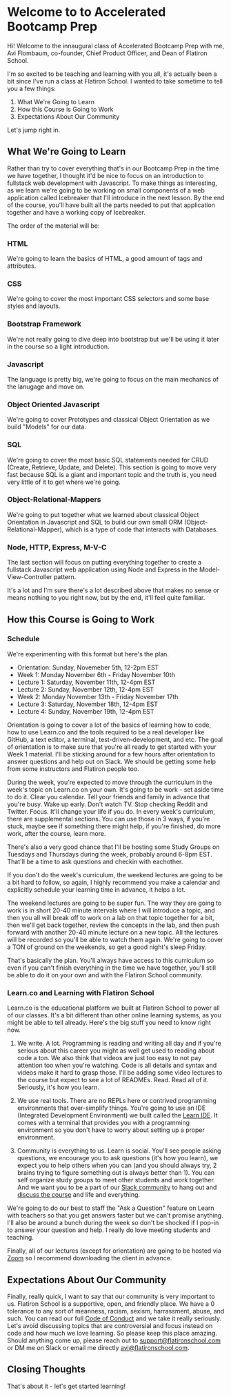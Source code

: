 # Welcome to to Accelerated Bootcamp Prep

Hi! Welcome to the innaugural class of Accelerated Bootcamp Prep with me, Avi Flombaum, co-founder, Chief Product Officer, and Dean of Flatiron School.

I'm so excited to be teaching and learning with you all, it's actually been a bit since I've run a class at Flatiron School. I wanted to take sometime to tell you a few things:

1. What We're Going to Learn
2. How this Course is Going to Work
3. Expectations About Our Community

Let's jump right in.

## What We're Going to Learn

Rather than try to cover everything that's in our Bootcamp Prep in the time we have together, I thought it'd be nice to focus on an introduction to fullstack web development with Javascript. To make things as interesting, as we learn we're going to be working on small components of a web application called Icebreaker that I'll introduce in the next lesson. By the end of the course, you'll have built all the parts needed to put that application together and have a working copy of Icebreaker.

The order of the material will be:

### HTML

We're going to learn the basics of HTML, a good amount of tags and attributes.

### CSS

We're going to cover the most important CSS selectors and some base styles and layouts.

### Bootstrap Framework

We're not really going to dive deep into bootstrap but we'll be using it later in the course so a light introduction.

### Javascript

The language is pretty big, we're going to focus on the main mechanics of the lanugage and move on.

### Object Oriented Javascript

We're going to cover Prototypes and classical Object Orientation as we build "Models" for our data.

### SQL

We're going to cover the most basic SQL statements needed for CRUD (Create, Retrieve, Update, and Delete). This section is going to move very fast because SQL is a giant and important topic and the truth is, you need very little of it to get where we're going.

### Object-Relational-Mappers

We're going to put together what we learned about classical Object Orientation in Javascript and SQL to build our own small ORM (Object-Relational-Mapper), which is a type of code that interacts with Databases.

### Node, HTTP, Express, M-V-C

The last section will focus on putting everything together to create a fullstack Javascript web application using Node and Express in the Model-View-Controller pattern.

It's a lot and I'm sure there's a lot described above that makes no sense or means nothing to you right now, but by the end, it'll feel quite familiar.

## How this Course is Going to Work


### Schedule

We're experimenting with this format but here's the plan.

* Orientation: Sunday, Novemeber 5th, 12-2pm EST
* Week 1: Monday November 6th - Friday November 10th
* Lecture 1: Saturday, November 11th, 12-4pm EST
* Lecture 2: Sunday, November 12th, 12-4pm EST
* Week 2: Monday November 13th - Friday November 17th
* Lecture 3: Saturday, November 18th, 12-4pm EST
* Lecture 4: Sunday, November 19th, 12-4pm EST

Orientation is going to cover a lot of the basics of learning how to code, how to use Learn.co and the tools required to be a real developer like GitHub, a text editor, a terminal, test-driven-development, and etc. The goal of orientation is to make sure that you're all ready to get started with your Week 1 material. I'll be sticking around for a few hours after orientation to answer questions and help out on Slack. We should be getting some help from some instructors and Flatiron people too.

During the week, you're expected to move through the curriculum in the week's topic on Learn.co on your own. It's going to be work - set aside time to do it. Clear you calendar. Tell your friends and family in advance that you're busy. Wake up early. Don't watch TV. Stop checking Reddit and Twitter. Focus. It'll change your life if you do. In every week's curriculum, there are supplemental sections. You can use those in 3 ways, if you're stuck, maybe see if something there might help, if you're finished, do more work, after the course, learn more.

There's also a very good chance that I'll be hosting some Study Groups on Tuesdays and Thursdays during the week, probably around 6-8pm EST. That'll be a time to ask questions and checkin with eachother.

If you don't do the week's curriculum, the weekend lectures are going to be a bit hard to follow, so again, I highly recommend you make a calendar and explicitly schedule your learning time in advance, it helps a lot.

The weekend lectures are going to be super fun. The way they are going to work is in short 20-40 minute intervals where I will introduce a topic, and then you all will break off to work on a lab on that topic together for a bit, then we'll get back together, review the concepts in the lab, and then push forward with another 20-40 minute lecture on a new topic. All the lectures will be recorded so you'll be able to watch them again. We're going to cover a TON of ground on the weekends, so get a good night's sleep Friday.

That's basically the plan. You'll always have access to this curriculum so even if you can't finish everything in the time we have together, you'll still be able to do it on your own and with the Flatiron School community.

### Learn.co and Learning with Flatiron School

Learn.co is the educational platform we built at Flatiron School to power all of our classes. It's a bit different than other online learning systems, as you might be able to tell already. Here's the big stuff you need to know right now.

1. We write. A lot. Programming is reading and writing all day and if you're serious about this career you might as well get used to reading about code a ton. We also think that videos are just too easy to not pay attention too when you're watching. Code is all details and syntax and videos make it hard to grasp those. I'll be adding some video lectures to the course but expect to see a lot of READMEs. Read. Read all of it. Seriously, it's how you learn.

2. We use real tools. There are no REPLs here or contrived programming environments that over-simplify things. You're going to use an IDE (Integrated Development Environment) we built called the [Learn IDE](http://help.learn.co/the-learn-ide). It comes with a terminal that provides you with a programming environment so you don't have to worry about setting up a proper environment.

3. Community is everything to us. Learn is social. You'll see people asking questions, we encourage you to ask questions (it's how you learn), we expect you to help others when you can (and you should always try, 2 brains trying to figure something out is always better than 1). You can self organize study groups to meet other students and work together. And we want you to be a part of our [Slack community](http://slack.learn.co) to hang out and [discuss the course](https://learn-co.slack.com/messages/C7UAXNLEB) and life and everything.

We're going to do our best to staff the "Ask a Question" feature on Learn with teachers so that you get answers faster but we can't promise anything. I'll also be around a bunch during the week so don't be shocked if I pop-in to answer your question and help. I really do love meeting students and teaching.

Finally, all of our lectures (except for orientation) are going to be hosted via [Zoom](https://zoom.us) so I recommend downloading the client in advance.

## Expectations About Our Community

Finally, really quick, I want to say that our community is very important to us. Flatiron School is a supportive, open, and friendly place. We have a 0 tolerance to any sort of meanness, racism, sexism, harrassment, abuse, and such. You can read our full [Code of Conduct](http://flatironschool.com/code-of-conduct/) and we take it really seriously. Let's avoid discussing topics that are controversial and focus instead on code and how much we love learning. So please keep this place amazing. Should anything come up, please reach out to [support@flatironschool.com](mailto:support@flatironschool.com) or DM me on Slack or email me directly [avi@flatironschool.com](mailto:avi@flatironschool.com).

## Closing Thoughts

That's about it - let's get started learning!